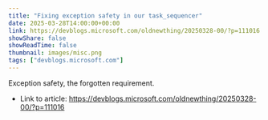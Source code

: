 ```yaml
---
title: "Fixing exception safety in our task_sequencer"
date: 2025-03-28T14:00:00+00:00
link: https://devblogs.microsoft.com/oldnewthing/20250328-00/?p=111016
showShare: false
showReadTime: false
thumbnail: images/misc.png
tags: ["devblogs.microsoft.com"]
---
```

Exception safety, the forgotten requirement.

- Link to article: https://devblogs.microsoft.com/oldnewthing/20250328-00/?p=111016